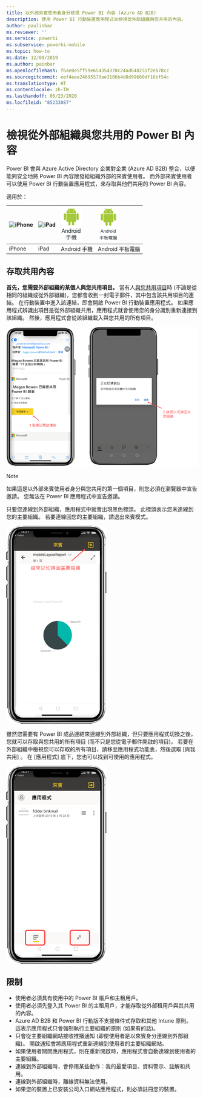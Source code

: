 ```yaml
---
title: 以外部來賓使用者身分檢視 Power BI 內容 (Azure AD B2B)
description: 使用 Power BI 行動裝置應用程式來檢視從外部組織與您共用的內容。
author: paulinbar
ms.reviewer: ''
ms.service: powerbi
ms.subservice: powerbi-mobile
ms.topic: how-to
ms.date: 12/09/2019
ms.author: painbar
ms.openlocfilehash: f6ae0e5ff59e654354370c24ad648231f2eb78cc
ms.sourcegitcommit: eef4eee24695570ae3186b4d8d99660df16bf54c
ms.translationtype: HT
ms.contentlocale: zh-TW
ms.lasthandoff: 06/23/2020
ms.locfileid: "85233087"
---
```

# <a name="view-power-bi-content-shared-with-you-from-an-external-organization"></a>檢視從外部組織與您共用的 Power BI 內容

Power BI 會與 Azure Active Directory 企業對企業 (Azure AD B2B) 整合，以便能夠安全地將 Power BI 內容散發給組織外部的來賓使用者。 而外部來賓使用者可以使用 Power BI 行動裝置應用程式，來存取與他們共用的 Power BI 內容。 


適用於：

| ![iPhone](./media/mobile-app-ssrs-kpis-mobile-on-premises-reports/iphone-logo-50-px.png) | ![iPad](./media/mobile-app-ssrs-kpis-mobile-on-premises-reports/ipad-logo-50-px.png) | ![Android 手機](./media/mobile-app-ssrs-kpis-mobile-on-premises-reports/android-phone-logo-50-px.png) | ![Android 平板電腦](./media/mobile-app-ssrs-kpis-mobile-on-premises-reports/android-tablet-logo-50-px.png) |
|:--- |:--- |:--- |:--- |
| iPhone |iPad |Android 手機 |Android 平板電腦 |

## <a name="accessing-shared-content"></a>存取共用內容

**首先，您需要外部組織的某個人與您共用項目。** 當有人[與您共用項目](../../collaborate-share/service-share-dashboards.md)時 (不論是從相同的組織或從外部組織)，您都會收到一封電子郵件，其中包含該共用項目的連結。 在行動裝置中進入該連結，即會開啟 Power BI 行動裝置應用程式。 如果應用程式辨識出項目是從外部組織共用，應用程式就會使用您的身分識別重新連接到該組織。 然後，應用程式會從該組織載入與您共用的所有項目。

![Power BI 從電子郵件開啟共用項目 ](./media/mobile-apps-b2b/mobile-b2b-open-item-email-new.png)

> [!NOTE]
> 如果這是以外部來賓使用者身分與您共用的第一個項目，則您必須在瀏覽器中宣告邀請。 您無法在 Power BI 應用程式中宣告邀請。

只要您連線到外部組織，應用程式中就會出現黑色標頭。 此標頭表示您未連線到您的主要組織。 若要連線回您的主要組織，請退出來賓模式。

![Power BI 來賓使用者標頭](./media/mobile-apps-b2b/mobile-b2b-exit-home-new.png)

雖然您需要有 Power BI 成品連結來連線到外部組織，但只要應用程式切換之後，您就可以存取與您共用的所有項目 (而不只是您從電子郵件開啟的項目)。 若要在外部組織中檢視您可以存取的所有項目，請移至應用程式功能表，然後選取 [與我共用]  。 在 [應用程式]  底下，您也可以找到可使用的應用程式。

![以來賓外部使用者身分檢視 Power BI 應用程式功能表](./media/mobile-apps-b2b/mobile-b2b-menu-new.png)

## <a name="limitations"></a>限制

- 使用者必須具有使用中的 Power BI 帳戶和主租用戶。
- 使用者必須先登入其 Power BI 的主租用戶，才能存取從外部租用戶與其共用的內容。
- Azure AD B2B 和 Power BI 行動版不支援條件式存取和其他 Intune 原則。 這表示應用程式只會強制執行主要組織的原則 (如果有的話)。
- 只會從主要組織網站接收推播通知 (即使使用者是以來賓身分連線到外部組織)。 開啟通知會將應用程式重新連線到使用者的主要組織網站。
- 如果使用者關閉應用程式，則在重新開啟時，應用程式會自動連線到使用者的主要組織。
- 連線到外部組織時，會停用某些動作：我的最愛項目、資料警示、註解和共用。
- 連線到外部組織時，離線資料無法使用。
- 如果您的裝置上已安裝公司入口網站應用程式，則必須註冊您的裝置。
